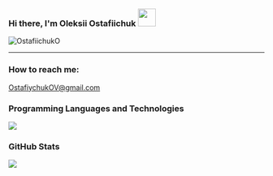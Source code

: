 ### Hi there, I'm Oleksii Ostafiichuk <img src="https://raw.githubusercontent.com/MartinHeinz/MartinHeinz/master/wave.gif" width="35px" />
<p align="left"> <img src="https://komarev.com/ghpvc/?username=OstafiichukO&label=Profile%20views&color=0e75b6&style=flat" alt="OstafiichukO" /> </p>
<hr>


### How to reach me: 

OstafiychukOV@gmail.com


### Programming Languages and Technologies
<p align="left">
    <a href="https://skillicons.dev">
        <img src="https://skillicons.dev/icons?i=html,css,sass,js,react,vue,ruby,rails,node,mongodb,postgresql,git,github,vscode" />
    </a>
</p>

### GitHub Stats
<a href="https://github.com/anuraghazra/github-readme-stats">
  <img align="center" src="https://github-readme-stats.vercel.app/api/top-langs/?username=OstafiichukO&langs_count=5&theme=radical" />
</a>

